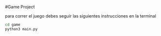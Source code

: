 #Game Project

para correr el juego debes seguir las siguientes instrucciones en la terminal

```sh
cd game
python3 main.py
```